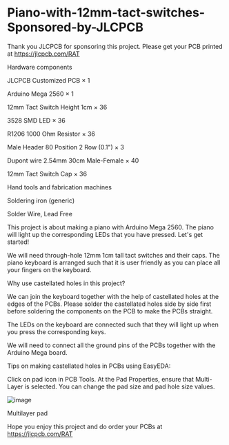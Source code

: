 # Piano-with-12mm-tact-switches-Sponsored-by-JLCPCB

Thank you JLCPCB for sponsoring this project. Please get your PCB printed at https://jlcpcb.com/RAT

Hardware components

JLCPCB Customized PCB ×	1		

Arduino Mega 2560 ×	1	

12mm Tact Switch Height 1cm ×	36	

3528 SMD LED ×	36	

R1206 1000 Ohm Resistor ×	36	

Male Header 80 Position 2 Row (0.1") ×	3	

Dupont wire 2.54mm 30cm Male-Female ×	40	

12mm Tact Switch Cap ×	36	

Hand tools and fabrication machines

Soldering iron (generic)

Solder Wire, Lead Free

This project is about making a piano with Arduino Mega 2560. The piano will light up the corresponding LEDs that you have pressed. Let's get started!

We will need through-hole 12mm 1cm tall tact switches and their caps. The piano keyboard is arranged such that it is user friendly as you can place all your fingers on the keyboard.

Why use castellated holes in this project?

We can join the keyboard together with the help of castellated holes at the edges of the PCBs. Please solder the castellated holes side by side first before soldering the components on the PCB to make the PCBs straight.

The LEDs on the keyboard are connected such that they will light up when you press the corresponding keys.

We will need to connect all the ground pins of the PCBs together with the Arduino Mega board.

Tips on making castellated holes in PCBs using EasyEDA:

Click on pad icon in PCB Tools. At the Pad Properties, ensure that Multi-Layer is selected. You can change the pad size and pad hole size values.

![image](https://user-images.githubusercontent.com/85741357/181505279-05a31a20-260a-47b4-ae18-3cec27ebfec2.png)

Multilayer pad

Hope you enjoy this project and do order your PCBs at https://jlcpcb.com/RAT
